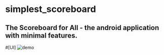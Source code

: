 # simplest_scoreboard
## The Scoreboard for All - the android application with minimal features.

#[UI]
![demo](https://user-images.githubusercontent.com/52301388/139113776-a439f961-d130-4f14-8921-edb411822d61.JPG)
